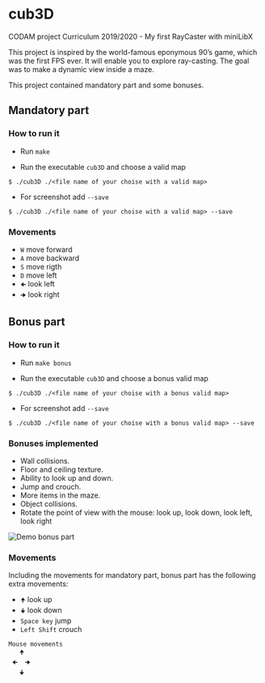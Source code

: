 # cub3D

CODAM project Curriculum 2019/2020 - My first RayCaster with miniLibX

This project is inspired by the world-famous eponymous 90’s game, which
was the first FPS ever. It will enable you to explore ray-casting. The goal was to
make a dynamic view inside a maze.

This project contained mandatory part and some bonuses.

## Mandatory part

### How to run it

- Run ```make```

- Run the executable ```cub3D``` and choose a valid map
```
$ ./cub3D ./<file name of your choise with a valid map>
```
- For screenshot add ```--save```
```
$ ./cub3D ./<file name of your choise with a valid map> --save
```

### Movements

- ```W``` move forward
- ```A``` move backward
- ```S``` move rigth
- ```D``` move left
- ```🠈``` look left
- ```🠊``` look right

## Bonus part

### How to run it

- Run ```make bonus```

- Run the executable ```cub3D``` and choose a bonus valid map
```
$ ./cub3D ./<file name of your choise with a bonus valid map>
```
- For screenshot add ```--save```
```
$ ./cub3D ./<file name of your choise with a bonus valid map> --save
```
### Bonuses implemented

- Wall collisions.
- Floor and ceiling texture.
- Ability to look up and down.
- Jump and crouch.
- More items in the maze.
- Object collisions.
- Rotate the point of view with the mouse: look up, look down, look left, look right


![Demo bonus part](demo/bonus_demo.gif)

### Movements

Including the movements for mandatory part, bonus part has the following extra movements:
- ```🠉``` look up
- ```🠋``` look down
- ```Space key``` jump
- ```Left Shift``` crouch

```
Mouse movements
   🠉
 🠈  🠊
   🠋

```
